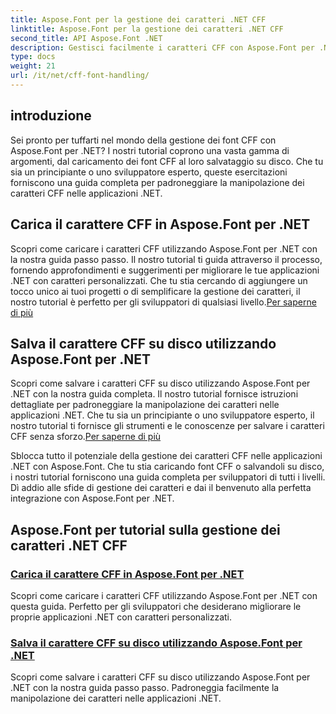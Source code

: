 ```yaml
---
title: Aspose.Font per la gestione dei caratteri .NET CFF
linktitle: Aspose.Font per la gestione dei caratteri .NET CFF
second_title: API Aspose.Font .NET
description: Gestisci facilmente i caratteri CFF con Aspose.Font per .NET. Impara a caricare e salvare i caratteri CFF senza problemi nelle tue applicazioni .NET. #Aspose #Font
type: docs
weight: 21
url: /it/net/cff-font-handling/
---
```

## introduzione

Sei pronto per tuffarti nel mondo della gestione dei font CFF con Aspose.Font per .NET? I nostri tutorial coprono una vasta gamma di argomenti, dal caricamento dei font CFF al loro salvataggio su disco. Che tu sia un principiante o uno sviluppatore esperto, queste esercitazioni forniscono una guida completa per padroneggiare la manipolazione dei caratteri CFF nelle applicazioni .NET.

## Carica il carattere CFF in Aspose.Font per .NET

Scopri come caricare i caratteri CFF utilizzando Aspose.Font per .NET con la nostra guida passo passo. Il nostro tutorial ti guida attraverso il processo, fornendo approfondimenti e suggerimenti per migliorare le tue applicazioni .NET con caratteri personalizzati. Che tu stia cercando di aggiungere un tocco unico ai tuoi progetti o di semplificare la gestione dei caratteri, il nostro tutorial è perfetto per gli sviluppatori di qualsiasi livello.[Per saperne di più](./load-cff-font/)

## Salva il carattere CFF su disco utilizzando Aspose.Font per .NET

 Scopri come salvare i caratteri CFF su disco utilizzando Aspose.Font per .NET con la nostra guida completa. Il nostro tutorial fornisce istruzioni dettagliate per padroneggiare la manipolazione dei caratteri nelle applicazioni .NET. Che tu sia un principiante o uno sviluppatore esperto, il nostro tutorial ti fornisce gli strumenti e le conoscenze per salvare i caratteri CFF senza sforzo.[Per saperne di più](./save-cff-font-to-disc/)

Sblocca tutto il potenziale della gestione dei caratteri CFF nelle applicazioni .NET con Aspose.Font. Che tu stia caricando font CFF o salvandoli su disco, i nostri tutorial forniscono una guida completa per sviluppatori di tutti i livelli. Dì addio alle sfide di gestione dei caratteri e dai il benvenuto alla perfetta integrazione con Aspose.Font per .NET. 
## Aspose.Font per tutorial sulla gestione dei caratteri .NET CFF
### [Carica il carattere CFF in Aspose.Font per .NET](./load-cff-font/)
Scopri come caricare i caratteri CFF utilizzando Aspose.Font per .NET con questa guida. Perfetto per gli sviluppatori che desiderano migliorare le proprie applicazioni .NET con caratteri personalizzati.
### [Salva il carattere CFF su disco utilizzando Aspose.Font per .NET](./save-cff-font-to-disc/)
Scopri come salvare i caratteri CFF su disco utilizzando Aspose.Font per .NET con la nostra guida passo passo. Padroneggia facilmente la manipolazione dei caratteri nelle applicazioni .NET.